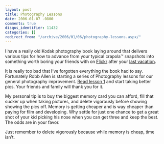 ```yaml
---
layout: post
title: Photography Lessons
date: 2006-01-07 -0800
comments: true
disqus_identifier: 11432
categories: []
redirect_from: "/archive/2006/01/06/photography-lessons.aspx/"
---
```


I have a really old Kodak photography book laying around that delivers
various tips for how to advance from your typical crapola™ snapshots
into something worth boring your friends with on
[Flickr](http://flickr.com/) after your [last
vacation](http://haacked.com/archive/2005/11/29/11266.aspx).

It is really too bad that I’ve forgotten everything the book had to say.
Fortunately Robb Allen is starting a series of Photography lessons for
our general photography improvement. [Read lesson
1](http://sharpmarbles.stufftoread.com/archive/2006/01/07/4379.aspx) and
start taking better pics. Your friends and family will thank you for it.

My personal tip is to buy the biggest memory card you can afford, fill
that sucker up when taking pictures, and delete vigorously before
showing showing the pics off. Memory is getting cheaper and is way
cheaper than paying for film and developing. Why settle for just one
chance to get a great shot of your kid picking his nose when you can get
three and keep the best. The odds are in your favor.

Just remember to delete vigorously because while memory is cheap, time
isn’t.

